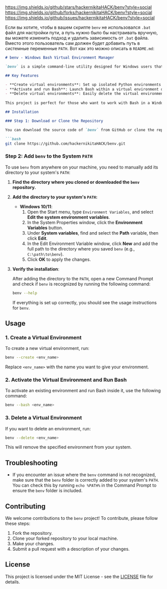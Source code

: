 https://img.shields.io/github/stars/hackernikitaHACK/benv?style=social
https://img.shields.io/github/forks/hackernikitaHACK/benv?style=social
https://img.shields.io/github/issues/hackernikitaHACK/benv?style=social



Если вы хотите, чтобы в вашем скрипте `benv` не использовался `.bat` файл для настройки пути, а путь нужно было бы настраивать вручную, вы можете изменить подход и удалить зависимость от `.bat` файла. Вместо этого пользователь сам должен будет добавить путь в системные переменные `PATH`. Вот как это можно описать в `README.md`:

```markdown
# benv - Windows Bash Virtual Environment Manager

`benv` is a simple command-line utility designed for Windows users that allows you to easily create, manage, and delete virtual Python environments. It provides an easy way to set up a Bash environment within a virtual environment, enabling users to run Bash commands and work within isolated environments.

## Key Features

- **Create virtual environments**: Set up isolated Python environments with ease.
- **Activate and run Bash**: Launch Bash within a virtual environment on Windows.
- **Delete virtual environments**: Easily delete the virtual environments when no longer needed.
  
This project is perfect for those who want to work with Bash in a Windows environment and manage multiple Python virtual environments in a clean and simple manner.

## Installation

### Step 1: Download or Clone the Repository

You can download the source code of `benv` from GitHub or clone the repository using the following command:

```bash
git clone https://github.com/hackernikitaHACK/benv.git
```

### Step 2: Add `benv` to the System `PATH`

To use `benv` from anywhere on your machine, you need to manually add its directory to your system's `PATH`:

1. **Find the directory where you cloned or downloaded the `benv` repository.**

2. **Add the directory to your system's `PATH`:**
   
   - **Windows 10/11**:
     1. Open the Start menu, type `Environment Variables`, and select **Edit the system environment variables**.
     2. In the System Properties window, click the **Environment Variables** button.
     3. Under **System variables**, find and select the **Path** variable, then click **Edit**.
     4. In the Edit Environment Variable window, click **New** and add the full path to the directory where you saved `benv` (e.g., `C:\path\to\benv`).
     5. Click **OK** to apply the changes.

3. **Verify the installation**:

   After adding the directory to the `PATH`, open a new Command Prompt and check if `benv` is recognized by running the following command:

   ```bash
   benv --help
   ```

   If everything is set up correctly, you should see the usage instructions for `benv`.

## Usage

### 1. Create a Virtual Environment

To create a new virtual environment, run:

```bash
benv --create <env_name>
```

Replace `<env_name>` with the name you want to give your environment.

### 2. Activate the Virtual Environment and Run Bash

To activate an existing environment and run Bash inside it, use the following command:

```bash
benv --bash <env_name>
```

### 3. Delete a Virtual Environment

If you want to delete an environment, run:

```bash
benv --delete <env_name>
```

This will remove the specified environment from your system.

## Troubleshooting

- If you encounter an issue where the `benv` command is not recognized, make sure that the `benv` folder is correctly added to your system's `PATH`. You can check this by running `echo %PATH%` in the Command Prompt to ensure the `benv` folder is included.

## Contributing

We welcome contributions to the `benv` project! To contribute, please follow these steps:

1. Fork the repository.
2. Clone your forked repository to your local machine.
3. Make your changes.
4. Submit a pull request with a description of your changes.

## License

This project is licensed under the MIT License - see the [LICENSE](LICENSE) file for details.
```
